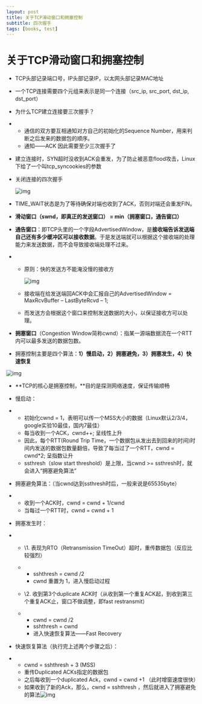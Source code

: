 ```yaml
---
layout: post
title: 关于TCP滑动窗口和拥塞控制
subtitle: 四次握手
tags: [books, test]
---
```


# 关于TCP滑动窗口和拥塞控制

- TCP头部记录端口号，IP头部记录IP，以太网头部记录MAC地址

- 一个TCP连接需要四个元组来表示是同一个连接（src_ip, src_port, dst_ip, dst_port）

- 为什么TCP建立连接要三次握手？

- - 通信的双方要互相通知对方自己的初始化的Sequence Number，用来判断之后发来的数据包的顺序。
  - 通知——ACK  因此需要至少三次握手了

- 建立连接时，SYN超时没收到ACK会重发，为了防止被恶意flood攻击，Linux下给了一个叫tcp_syncookies的参数

- 关闭连接的四次握手

  ![img](http://fyl-image.oss-cn-hangzhou.aliyuncs.com/20210307195155V_image.png?0.5263694834601689)

- TIME_WAIT状态是为了等待确保对端也收到了ACK，否则对端还会重发FIN。

- **滑动窗口（swnd，即真正的发送窗口） = min（拥塞窗口，通告窗口）**

- **通告窗口**：即TCP头里的一个字段AdvertisedWindow，是**接收端告诉发送端自己还有多少缓冲区可以接收数据**。于是发送端就可以根据这个接收端的处理能力来发送数据，而不会导致接收端处理不过来。

- - 原则：快的发送方不能淹没慢的接收方

    ![img](http://fyl-image.oss-cn-hangzhou.aliyuncs.com/20210307195211E_image.png?0.8342693766488853)

  - 接收端在给发送端回ACK中会汇报自己的AdvertisedWindow = MaxRcvBuffer – LastByteRcvd – 1;

  - 而发送方会根据这个窗口来控制发送数据的大小，以保证接收方可以处理。

- **拥塞窗口**（Congestion Window简称cwnd）：指某一源端数据流在一个RTT内可以最多发送的数据包数。

- 拥塞控制主要是四个算法：**1）慢启动，2）拥塞避免，3）拥塞发生，4）快速恢复**

![img](http://fyl-image.oss-cn-hangzhou.aliyuncs.com/20210307195223E_image.png?0.61278969381762)

- **TCP的核心是拥塞控制，**目的是探测网络速度，保证传输顺畅

- 慢启动：

- - 初始化cwnd = 1，表明可以传一个MSS大小的数据（Linux默认2/3/4，google实验10最佳，国内7最佳）
  - 每当收到一个ACK，cwnd++; 呈线性上升
  - 因此，每个RTT(Round Trip Time，一个数据包从发出去到回来的时间)时间内发送的数据包数量翻倍，导致了每当过了一个RTT，cwnd = cwnd*2; 呈指数让升
  - ssthresh（slow start threshold）是上限，当cwnd >= ssthresh时，就会进入“拥塞避免算法”

- 拥塞避免算法：（当cwnd达到ssthresh时后，一般来说是65535byte）

- - 收到一个ACK时，cwnd = cwnd + 1/cwnd
  - 当每过一个RTT时，cwnd = cwnd + 1

- 拥塞发生时：

- - \1. 表现为RTO（Retransmission TimeOut）超时，重传数据包（反应比较强烈）

  - - sshthresh =  cwnd /2
    - cwnd 重置为 1，进入慢启动过程

  - \2. 收到第3个duplicate ACK时（从收到第一个重复ACK起，到收到第三个重复ACK止，窗口不做调整，即fast restransmit）

  - - cwnd = cwnd /2
    - sshthresh = cwnd
    - 进入快速恢复算法——Fast Recovery

- 快速恢复算法（执行完上述两个步骤之后）：

- - cwnd = sshthresh  + 3 (MSS)
  - 重传Duplicated ACKs指定的数据包
  - 之后每收到一个duplicated Ack，cwnd = cwnd +1 （此时增窗速度很快）
  - 如果收到了新的Ack，那么，cwnd = sshthresh ，然后就进入了拥塞避免的算法![img](http://fyl-image.oss-cn-hangzhou.aliyuncs.com/20210307195238I_image.png?0.46866453999613866)